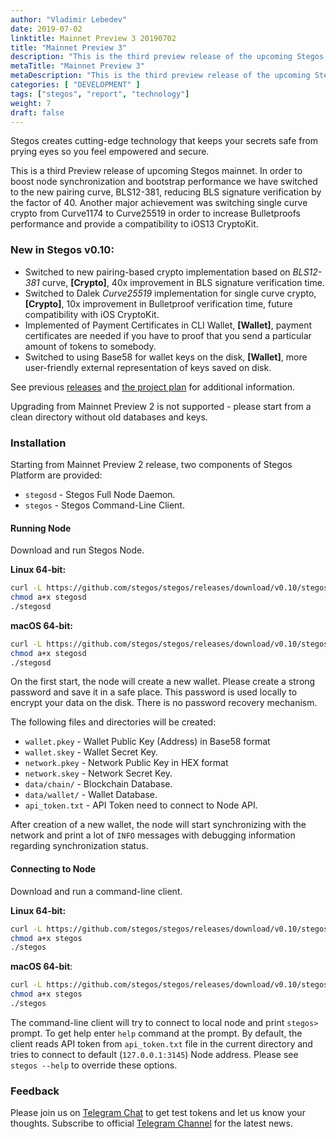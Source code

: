 ```yaml
---
author: "Vladimir Lebedev"
date: 2019-07-02
linktitle: Mainnet Preview 3 20190702
title: "Mainnet Preview 3"
description: "This is the third preview release of the upcoming Stegos mainnet."
metaTitle: "Mainnet Preview 3"
metaDescription: "This is the third preview release of the upcoming Stegos mainnet."
categories: [ "DEVELOPMENT" ]
tags: ["stegos", "report", "technology"]
weight: 7
draft: false
---
```


Stegos creates cutting-edge technology that keeps your secrets safe from prying eyes so you feel empowered and secure.

This is a third Preview release of upcoming Stegos mainnet. In order to boost node synchronization and bootstrap performance we have switched to the new pairing curve, BLS12-381, reducing BLS signature verification by the factor of 40. Another major achievement was switching single curve crypto from Curve1174 to Curve25519 in order to increase Bulletproofs performance and provide a compatibility to iOS13 CryptoKit.

### New in Stegos v0.10:

- Switched to new pairing-based crypto implementation based on *BLS12-381* curve, **[Crypto]**, 40x improvement in BLS signature verification time.
- Switched to Dalek *Curve25519* implementation for single curve crypto, **[Crypto]**, 10x improvement in Bulletproof verification time, future compatibility with iOS CryptoKit.
- Implemented of Payment Certificates in CLI Wallet, **[Wallet]**, payment certificates are needed if you have to proof that you send a particular amount of tokens to somebody.
- Switched to using Base58 for wallet keys on the disk, **[Wallet]**, more user-friendly external representation of keys saved on disk.

See previous [releases](https://github.com/stegos/stegos/releases) and [the project plan](https://github.com/stegos/stegos/wiki/project-plan#sprint19) for additional information.

Upgrading from Mainnet Preview 2 is not supported - please start from a clean directory without old databases and keys.

### Installation

Starting from Mainnet Preview 2 release, two components of Stegos Platform are provided:

 - `stegosd` - Stegos Full Node Daemon.
 - `stegos` - Stegos Command-Line Client.

#### Running Node

Download and run Stegos Node.

**Linux 64-bit:**

```bash
curl -L https://github.com/stegos/stegos/releases/download/v0.10/stegosd-linux-x64 -o stegosd
chmod a+x stegosd
./stegosd
```

**macOS 64-bit:**

```bash
curl -L https://github.com/stegos/stegos/releases/download/v0.10/stegosd-macos-x64 -o stegosd
chmod a+x stegosd
./stegosd
```

On the first start, the node will create a new wallet. Please create a strong password and save it in a safe place. This password is used locally to encrypt your data on the disk. There is no password recovery mechanism.

The following files and directories will be created:

- `wallet.pkey` - Wallet Public Key (Address) in Base58 format
- `wallet.skey` - Wallet Secret Key.
- `network.pkey` - Network Public Key in HEX format
- `network.skey` - Network Secret Key.
- `data/chain/` - Blockchain Database.
- `data/wallet/` - Wallet Database.
- `api_token.txt` - API Token need to connect to Node API.

After creation of a new wallet, the node will start synchronizing with the network and print a lot of `INFO` messages with debugging information regarding synchronization status.

#### Connecting to Node

Download and run a command-line client.

**Linux 64-bit:**

```bash
curl -L https://github.com/stegos/stegos/releases/download/v0.10/stegos-linux-x64 -o stegos
chmod a+x stegos
./stegos
```

**macOS 64-bit**:

```bash
curl -L https://github.com/stegos/stegos/releases/download/v0.10/stegos-macos-x64 -o stegos
chmod a+x stegos
./stegos
```

The command-line client will try to connect to local node and print `stegos>` prompt. To get help enter `help` command at the prompt. By default, the client reads API token from `api_token.txt` file in the current directory and tries to connect to default (`127.0.0.1:3145`) Node address. Please see `stegos --help` to override these options.

### Feedback

Please join us on [Telegram Chat](https://stg.to/tgc) to get test tokens and let us know your thoughts.
Subscribe to official [Telegram Channel](https://stg.to/tgn) for the latest news.

